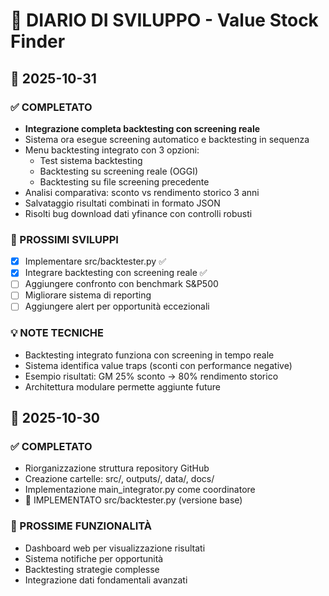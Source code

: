 # 🚀 DIARIO DI SVILUPPO - Value Stock Finder

## 📅 2025-10-31
### ✅ COMPLETATO
- **Integrazione completa backtesting con screening reale**
- Sistema ora esegue screening automatico e backtesting in sequenza
- Menu backtesting integrato con 3 opzioni:
  - Test sistema backtesting
  - Backtesting su screening reale (OGGI) 
  - Backtesting su file screening precedente
- Analisi comparativa: sconto vs rendimento storico 3 anni
- Salvataggio risultati combinati in formato JSON
- Risolti bug download dati yfinance con controlli robusti

### 🔧 PROSSIMI SVILUPPI
- [x] Implementare src/backtester.py ✅
- [x] Integrare backtesting con screening reale ✅
- [ ] Aggiungere confronto con benchmark S&P500
- [ ] Migliorare sistema di reporting
- [ ] Aggiungere alert per opportunità eccezionali

### 💡 NOTE TECNICHE
- Backtesting integrato funziona con screening in tempo reale
- Sistema identifica value traps (sconti con performance negative)
- Esempio risultati: GM 25% sconto → 80% rendimento storico
- Architettura modulare permette aggiunte future

## 📅 2025-10-30
### ✅ COMPLETATO
- Riorganizzazione struttura repository GitHub
- Creazione cartelle: src/, outputs/, data/, docs/
- Implementazione main_integrator.py come coordinatore
- 🎯 IMPLEMENTATO src/backtester.py (versione base)

### 🔭 PROSSIME FUNZIONALITÀ
- Dashboard web per visualizzazione risultati
- Sistema notifiche per opportunità
- Backtesting strategie complesse
- Integrazione dati fondamentali avanzati

